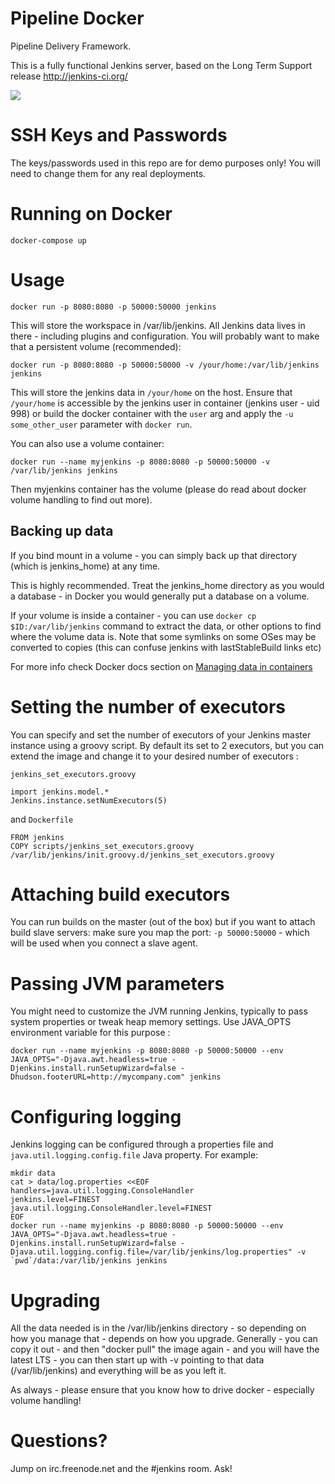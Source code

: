# Pipeline Docker

Pipeline Delivery Framework.

This is a fully functional Jenkins server, based on the Long Term Support release
http://jenkins-ci.org/


<img src="http://jenkins-ci.org/sites/default/files/jenkins_logo.png"/>

# SSH Keys and Passwords
The keys/passwords used in this repo are for demo purposes only! You will need to change them for any real deployments. 

# Running on Docker

```
docker-compose up
```

# Usage

```
docker run -p 8080:8080 -p 50000:50000 jenkins
```

This will store the workspace in /var/lib/jenkins. All Jenkins data lives in there - including plugins and configuration.
You will probably want to make that a persistent volume (recommended):

```
docker run -p 8080:8080 -p 50000:50000 -v /your/home:/var/lib/jenkins jenkins
```

This will store the jenkins data in `/your/home` on the host.
Ensure that `/your/home` is accessible by the jenkins user in container (jenkins user - uid 998) or build the docker container with the `user` arg and apply the `-u some_other_user` parameter with `docker run`.


You can also use a volume container:

```
docker run --name myjenkins -p 8080:8080 -p 50000:50000 -v /var/lib/jenkins jenkins
```

Then myjenkins container has the volume (please do read about docker volume handling to find out more).

## Backing up data

If you bind mount in a volume - you can simply back up that directory
(which is jenkins_home) at any time.

This is highly recommended. Treat the jenkins_home directory as you would a database - in Docker you would generally put a database on a volume.

If your volume is inside a container - you can use ```docker cp $ID:/var/lib/jenkins``` command to extract the data, or other options to find where the volume data is.
Note that some symlinks on some OSes may be converted to copies (this can confuse jenkins with lastStableBuild links etc)

For more info check Docker docs section on [Managing data in containers](https://docs.docker.com/engine/tutorials/dockervolumes/)

# Setting the number of executors

You can specify and set the number of executors of your Jenkins master instance using a groovy script. By default its set to 2 executors, but you can extend the image and change it to your desired number of executors :

`jenkins_set_executors.groovy`
```
import jenkins.model.*
Jenkins.instance.setNumExecutors(5)
```

and `Dockerfile`

```
FROM jenkins
COPY scripts/jenkins_set_executors.groovy /var/lib/jenkins/init.groovy.d/jenkins_set_executors.groovy
```

# Attaching build executors

You can run builds on the master (out of the box) but if you want to attach build slave servers: make sure you map the port: ```-p 50000:50000``` - which will be used when you connect a slave agent.

# Passing JVM parameters

You might need to customize the JVM running Jenkins, typically to pass system properties or tweak heap memory settings. Use JAVA_OPTS environment 
variable for this purpose :

```
docker run --name myjenkins -p 8080:8080 -p 50000:50000 --env JAVA_OPTS="-Djava.awt.headless=true -Djenkins.install.runSetupWizard=false -Dhudson.footerURL=http://mycompany.com" jenkins
```

# Configuring logging

Jenkins logging can be configured through a properties file and `java.util.logging.config.file` Java property.
For example:

```
mkdir data
cat > data/log.properties <<EOF
handlers=java.util.logging.ConsoleHandler
jenkins.level=FINEST
java.util.logging.ConsoleHandler.level=FINEST
EOF
docker run --name myjenkins -p 8080:8080 -p 50000:50000 --env JAVA_OPTS="-Djava.awt.headless=true -Djenkins.install.runSetupWizard=false -Djava.util.logging.config.file=/var/lib/jenkins/log.properties" -v `pwd`/data:/var/lib/jenkins jenkins
```

# Upgrading

All the data needed is in the /var/lib/jenkins directory - so depending on how you manage that - depends on how you upgrade. Generally - you can copy it out - and then "docker pull" the image again - and you will have the latest LTS - you can then start up with -v pointing to that data (/var/lib/jenkins) and everything will be as you left it.

As always - please ensure that you know how to drive docker - especially volume handling!

# Questions?

Jump on irc.freenode.net and the #jenkins room. Ask!
